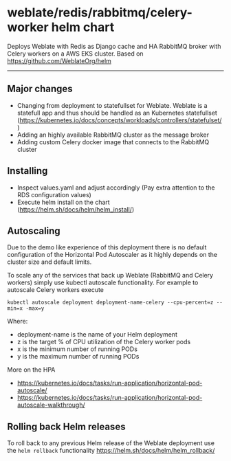 # weblate/redis/rabbitmq/celery-worker helm chart

Deploys Weblate with Redis as Django cache and HA RabbitMQ broker with Celery
workers on a AWS EKS cluster.  Based on <https://github.com/WeblateOrg/helm>

---

## Major changes

* Changing from deployment to statefullset for Weblate. Weblate is a statefull
app and thus should be handled as an Kubernetes statefullset (<https://kubernetes.io/docs/concepts/workloads/controllers/statefulset/>)
* Adding an highly available RabbitMQ cluster as the message broker
* Adding custom Celery docker image that connects to the RabbitMQ cluster

## Installing

* Inspect values.yaml and adjust accordingly (Pay extra attention to the RDS
configuration values)
* Execute helm install on the chart (<https://helm.sh/docs/helm/helm_install/>)

## Autoscaling

Due to the demo like experience of this deployment there is no default
configuration of the Horizontal Pod Autoscaler as it highly depends on the
cluster size and default limits.

To scale any of the services that back up Weblate (RabbitMQ and Celery workers)
simply use kubectl autoscale functionality. For example to autoscale Celery workers
execute

`kubectl autoscale deployment deployment-name-celery --cpu-percent=z --min=x -max=y`

Where:

* deployment-name is the name of your Helm deployment
* z is the target % of CPU utilization of the Celery worker pods
* x is the minimum number of running PODs
* y is the maximum number of running PODs

More on the HPA

* <https://kubernetes.io/docs/tasks/run-application/horizontal-pod-autoscale/>
* <https://kubernetes.io/docs/tasks/run-application/horizontal-pod-autoscale-walkthrough/>

## Rolling back Helm releases

To roll back to any previous Helm release of the Weblate deployment use the `helm rollback` functionality
<https://helm.sh/docs/helm/helm_rollback/>
